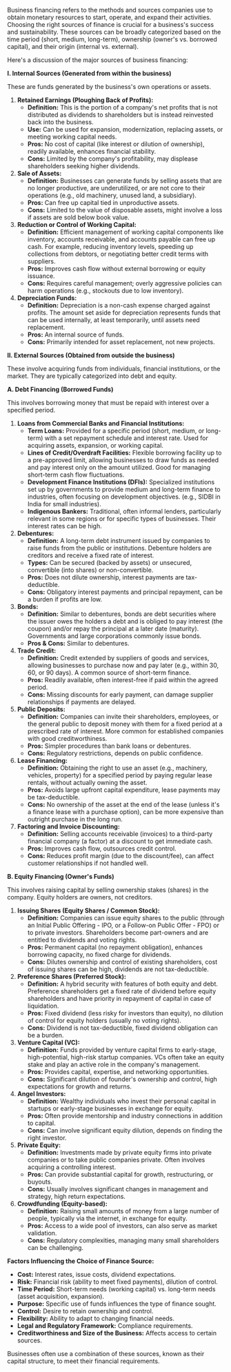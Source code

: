 Business financing refers to the methods and sources companies use to obtain monetary resources to start, operate, and expand their activities. Choosing the right sources of finance is crucial for a business's success and sustainability. These sources can be broadly categorized based on the time period (short, medium, long-term), ownership (owner's vs. borrowed capital), and their origin (internal vs. external).

Here's a discussion of the major sources of business financing:

**I. Internal Sources (Generated from within the business)**

These are funds generated by the business's own operations or assets.

1.  **Retained Earnings (Ploughing Back of Profits):**
    *   **Definition:** This is the portion of a company's net profits that is not distributed as dividends to shareholders but is instead reinvested back into the business.
    *   **Use:** Can be used for expansion, modernization, replacing assets, or meeting working capital needs.
    *   **Pros:** No cost of capital (like interest or dilution of ownership), readily available, enhances financial stability.
    *   **Cons:** Limited by the company's profitability, may displease shareholders seeking higher dividends.
2.  **Sale of Assets:**
    *   **Definition:** Businesses can generate funds by selling assets that are no longer productive, are underutilized, or are not core to their operations (e.g., old machinery, unused land, a subsidiary).
    *   **Pros:** Can free up capital tied in unproductive assets.
    *   **Cons:** Limited to the value of disposable assets, might involve a loss if assets are sold below book value.
3.  **Reduction or Control of Working Capital:**
    *   **Definition:** Efficient management of working capital components like inventory, accounts receivable, and accounts payable can free up cash. For example, reducing inventory levels, speeding up collections from debtors, or negotiating better credit terms with suppliers.
    *   **Pros:** Improves cash flow without external borrowing or equity issuance.
    *   **Cons:** Requires careful management; overly aggressive policies can harm operations (e.g., stockouts due to low inventory).
4.  **Depreciation Funds:**
    *   **Definition:** Depreciation is a non-cash expense charged against profits. The amount set aside for depreciation represents funds that can be used internally, at least temporarily, until assets need replacement.
    *   **Pros:** An internal source of funds.
    *   **Cons:** Primarily intended for asset replacement, not new projects.

**II. External Sources (Obtained from outside the business)**

These involve acquiring funds from individuals, financial institutions, or the market. They are typically categorized into debt and equity.

**A. Debt Financing (Borrowed Funds)**

This involves borrowing money that must be repaid with interest over a specified period.

1.  **Loans from Commercial Banks and Financial Institutions:**
    *   **Term Loans:** Provided for a specific period (short, medium, or long-term) with a set repayment schedule and interest rate. Used for acquiring assets, expansion, or working capital.
    *   **Lines of Credit/Overdraft Facilities:** Flexible borrowing facility up to a pre-approved limit, allowing businesses to draw funds as needed and pay interest only on the amount utilized. Good for managing short-term cash flow fluctuations.
    *   **Development Finance Institutions (DFIs):** Specialized institutions set up by governments to provide medium and long-term finance to industries, often focusing on development objectives. (e.g., SIDBI in India for small industries).
    *   **Indigenous Bankers:** Traditional, often informal lenders, particularly relevant in some regions or for specific types of businesses. Their interest rates can be high.
2.  **Debentures:**
    *   **Definition:** A long-term debt instrument issued by companies to raise funds from the public or institutions. Debenture holders are creditors and receive a fixed rate of interest.
    *   **Types:** Can be secured (backed by assets) or unsecured, convertible (into shares) or non-convertible.
    *   **Pros:** Does not dilute ownership, interest payments are tax-deductible.
    *   **Cons:** Obligatory interest payments and principal repayment, can be a burden if profits are low.
3.  **Bonds:**
    *   **Definition:** Similar to debentures, bonds are debt securities where the issuer owes the holders a debt and is obliged to pay interest (the coupon) and/or repay the principal at a later date (maturity). Governments and large corporations commonly issue bonds.
    *   **Pros & Cons:** Similar to debentures.
4.  **Trade Credit:**
    *   **Definition:** Credit extended by suppliers of goods and services, allowing businesses to purchase now and pay later (e.g., within 30, 60, or 90 days). A common source of short-term finance.
    *   **Pros:** Readily available, often interest-free if paid within the agreed period.
    *   **Cons:** Missing discounts for early payment, can damage supplier relationships if payments are delayed.
5.  **Public Deposits:**
    *   **Definition:** Companies can invite their shareholders, employees, or the general public to deposit money with them for a fixed period at a prescribed rate of interest. More common for established companies with good creditworthiness.
    *   **Pros:** Simpler procedures than bank loans or debentures.
    *   **Cons:** Regulatory restrictions, depends on public confidence.
6.  **Lease Financing:**
    *   **Definition:** Obtaining the right to use an asset (e.g., machinery, vehicles, property) for a specified period by paying regular lease rentals, without actually owning the asset.
    *   **Pros:** Avoids large upfront capital expenditure, lease payments may be tax-deductible.
    *   **Cons:** No ownership of the asset at the end of the lease (unless it's a finance lease with a purchase option), can be more expensive than outright purchase in the long run.
7.  **Factoring and Invoice Discounting:**
    *   **Definition:** Selling accounts receivable (invoices) to a third-party financial company (a factor) at a discount to get immediate cash.
    *   **Pros:** Improves cash flow, outsources credit control.
    *   **Cons:** Reduces profit margin (due to the discount/fee), can affect customer relationships if not handled well.

**B. Equity Financing (Owner's Funds)**

This involves raising capital by selling ownership stakes (shares) in the company. Equity holders are owners, not creditors.

1.  **Issuing Shares (Equity Shares / Common Stock):**
    *   **Definition:** Companies can issue equity shares to the public (through an Initial Public Offering - IPO, or a Follow-on Public Offer - FPO) or to private investors. Shareholders become part-owners and are entitled to dividends and voting rights.
    *   **Pros:** Permanent capital (no repayment obligation), enhances borrowing capacity, no fixed charge for dividends.
    *   **Cons:** Dilutes ownership and control of existing shareholders, cost of issuing shares can be high, dividends are not tax-deductible.
2.  **Preference Shares (Preferred Stock):**
    *   **Definition:** A hybrid security with features of both equity and debt. Preference shareholders get a fixed rate of dividend before equity shareholders and have priority in repayment of capital in case of liquidation.
    *   **Pros:** Fixed dividend (less risky for investors than equity), no dilution of control for equity holders (usually no voting rights).
    *   **Cons:** Dividend is not tax-deductible, fixed dividend obligation can be a burden.
3.  **Venture Capital (VC):**
    *   **Definition:** Funds provided by venture capital firms to early-stage, high-potential, high-risk startup companies. VCs often take an equity stake and play an active role in the company's management.
    *   **Pros:** Provides capital, expertise, and networking opportunities.
    *   **Cons:** Significant dilution of founder's ownership and control, high expectations for growth and returns.
4.  **Angel Investors:**
    *   **Definition:** Wealthy individuals who invest their personal capital in startups or early-stage businesses in exchange for equity.
    *   **Pros:** Often provide mentorship and industry connections in addition to capital.
    *   **Cons:** Can involve significant equity dilution, depends on finding the right investor.
5.  **Private Equity:**
    *   **Definition:** Investments made by private equity firms into private companies or to take public companies private. Often involves acquiring a controlling interest.
    *   **Pros:** Can provide substantial capital for growth, restructuring, or buyouts.
    *   **Cons:** Usually involves significant changes in management and strategy, high return expectations.
6.  **Crowdfunding (Equity-based):**
    *   **Definition:** Raising small amounts of money from a large number of people, typically via the internet, in exchange for equity.
    *   **Pros:** Access to a wide pool of investors, can also serve as market validation.
    *   **Cons:** Regulatory complexities, managing many small shareholders can be challenging.

**Factors Influencing the Choice of Finance Source:**

*   **Cost:** Interest rates, issue costs, dividend expectations.
*   **Risk:** Financial risk (ability to meet fixed payments), dilution of control.
*   **Time Period:** Short-term needs (working capital) vs. long-term needs (asset acquisition, expansion).
*   **Purpose:** Specific use of funds influences the type of finance sought.
*   **Control:** Desire to retain ownership and control.
*   **Flexibility:** Ability to adapt to changing financial needs.
*   **Legal and Regulatory Framework:** Compliance requirements.
*   **Creditworthiness and Size of the Business:** Affects access to certain sources.

Businesses often use a combination of these sources, known as their capital structure, to meet their financial requirements.